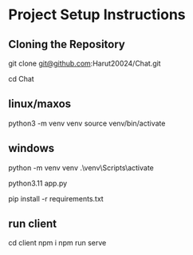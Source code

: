 # Project Setup Instructions

## Cloning the Repository

git clone    git@github.com:Harut20024/Chat.git

cd Chat

## linux/maxos

python3 -m venv venv
source venv/bin/activate

## windows
python -m venv venv
.\venv\Scripts\activate

python3.11 app.py

pip install -r requirements.txt


##  run client 
cd client
npm i
npm run serve

